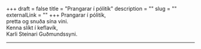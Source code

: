 +++
draft = false
title = "Prangarar í pólitík"
description = ""
slug = ""
externalLink = ""
+++
Prangarar í pólitík,  
pretta og snuða sína vini.  
Kenna slíkt í keflavík,  
Karli Steinari Guðmundssyni.  

- - - -
